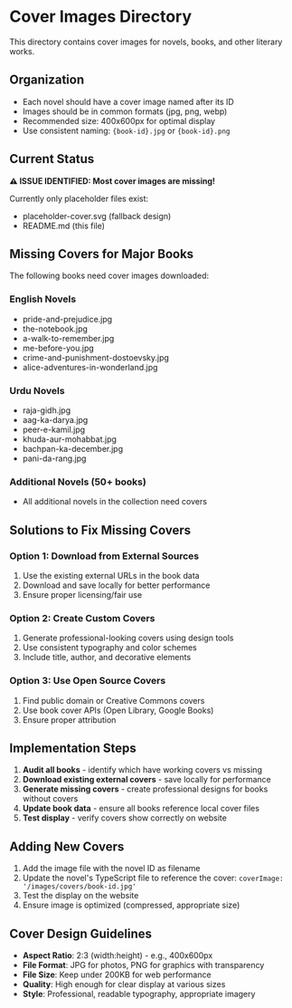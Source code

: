 # Cover Images Directory

This directory contains cover images for novels, books, and other literary works.

## Organization
- Each novel should have a cover image named after its ID
- Images should be in common formats (jpg, png, webp)
- Recommended size: 400x600px for optimal display
- Use consistent naming: `{book-id}.jpg` or `{book-id}.png`

## Current Status
**⚠️ ISSUE IDENTIFIED: Most cover images are missing!**

Currently only placeholder files exist:
- placeholder-cover.svg (fallback design)
- README.md (this file)

## Missing Covers for Major Books
The following books need cover images downloaded:

### English Novels
- pride-and-prejudice.jpg
- the-notebook.jpg
- a-walk-to-remember.jpg
- me-before-you.jpg
- crime-and-punishment-dostoevsky.jpg
- alice-adventures-in-wonderland.jpg

### Urdu Novels
- raja-gidh.jpg
- aag-ka-darya.jpg
- peer-e-kamil.jpg
- khuda-aur-mohabbat.jpg
- bachpan-ka-december.jpg
- pani-da-rang.jpg

### Additional Novels (50+ books)
- All additional novels in the collection need covers

## Solutions to Fix Missing Covers

### Option 1: Download from External Sources
1. Use the existing external URLs in the book data
2. Download and save locally for better performance
3. Ensure proper licensing/fair use

### Option 2: Create Custom Covers
1. Generate professional-looking covers using design tools
2. Use consistent typography and color schemes
3. Include title, author, and decorative elements

### Option 3: Use Open Source Covers
1. Find public domain or Creative Commons covers
2. Use book cover APIs (Open Library, Google Books)
3. Ensure proper attribution

## Implementation Steps
1. **Audit all books** - identify which have working covers vs missing
2. **Download existing external covers** - save locally for performance
3. **Generate missing covers** - create professional designs for books without covers
4. **Update book data** - ensure all books reference local cover files
5. **Test display** - verify covers show correctly on website

## Adding New Covers
1. Add the image file with the novel ID as filename
2. Update the novel's TypeScript file to reference the cover: `coverImage: '/images/covers/book-id.jpg'`
3. Test the display on the website
4. Ensure image is optimized (compressed, appropriate size)

## Cover Design Guidelines
- **Aspect Ratio**: 2:3 (width:height) - e.g., 400x600px
- **File Format**: JPG for photos, PNG for graphics with transparency
- **File Size**: Keep under 200KB for web performance
- **Quality**: High enough for clear display at various sizes
- **Style**: Professional, readable typography, appropriate imagery
